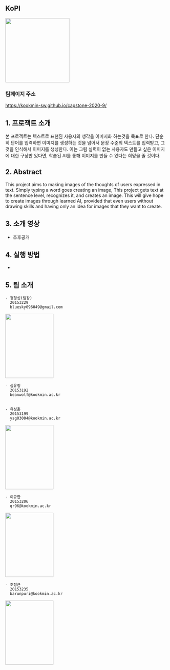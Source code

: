 ## KoPI
<img src="https://user-images.githubusercontent.com/20828492/77301470-13225c00-6d33-11ea-814f-7e4d129d2891.png" width="200" height="200">

### 팀페이지 주소
https://kookmin-sw.github.io/capstone-2020-9/

## 1. 프로잭트 소개
본 프로젝트는 텍스트로 표현된 사용자의 생각을 이미지화 하는것을 목표로 한다.
단순히 단어를 입력하면 이미지를 생성하는 것을 넘어서 문장 수준의 텍스트를 입력받고, 그것을 인식해서 이미지를 생성한다. 이는 그림 실력이 없는 사용자도 만들고 싶은 이미지에 대한 구상만 있다면, 학습된 AI를 통해 이미지를 만들 수 있다는 희망을 줄 것이다.

## 2. Abstract
This project aims to making images of the thoughts of users expressed in text.
Simply typing a word goes creating an image, This project gets text at the sentence level, recognizes it, and creates an image. This will give hope to create images through learned AI, provided that even users without drawing skills and having only an idea for images that they want to create.


## 3. 소개 영상
 - 추후공개

## 4. 실행 방법
 - 

## 5. 팀 소개

    - 정형섭(팀장)
      20153229
      bluesky096049@gmail.com
 <img src="https://user-images.githubusercontent.com/20828492/77650602-145fbd00-6faf-11ea-9f68-ad54d178baa1.jpg" width="150" height="200">
    
    - 심유정
      20153192
      beanwolf@kookmin.ac.kr
      
      
    - 유성훈
      20153199
      ysg03004@kookmin.ac.kr
   <img src="https://user-images.githubusercontent.com/20828492/77650563-05790a80-6faf-11ea-8932-84a15f540551.jpg" width="150" height="200">
      
      
    - 이규한
      20153206
      qr96@kookmin.ac.kr
   <img src="https://user-images.githubusercontent.com/20828492/77650650-24779c80-6faf-11ea-9e66-68652b3252ef.jpg" width="150" height="200">
   
   
    - 조정근
      20153235
      barunpuri@kookmin.ac.kr
   <img src="https://user-images.githubusercontent.com/20828492/77650692-335e4f00-6faf-11ea-842a-1aafd720f60c.jpg" width="150" height="200">
      


<!--
## Markdown을 사용하여 내용꾸미기

Markdown은 작문을 스타일링하기위한 가볍고 사용하기 쉬운 구문입니다. 여기에는 다음을위한 규칙이 포함됩니다.

```markdown
Syntax highlighted code block

# Header 1
## Header 2
### Header 3

- Bulleted
- List

1. Numbered
2. List

**Bold** and _Italic_ and `Code` text

[Link](url) and ![Image](src)
```

자세한 내용은 [GitHub Flavored Markdown](https://guides.github.com/features/mastering-markdown/).

### Support or Contact

readme 파일 생성에 추가적인 도움이 필요하면 [도움말](https://help.github.com/articles/about-readmes/) 이나 [contact support](https://github.com/contact) 을 이용하세요.
-->
